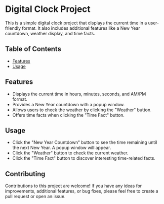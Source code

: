 
# Digital Clock Project

This is a simple digital clock project that displays the current time in a user-friendly format. It also includes additional features like a New Year countdown, weather display, and time facts.

## Table of Contents


- [Features](#features)
- [Usage](#usage)



## Features

- Displays the current time in hours, minutes, seconds, and AM/PM format.
- Provides a New Year countdown with a popup window.
- Allows users to check the weather by clicking the "Weather" button.
- Offers time facts when clicking the "Time Fact" button.


## Usage

- Click the "New Year Countdown" button to see the time remaining until the next New Year. A popup window will appear.
- Click the "Weather" button to check the current weather.
- Click the "Time Fact" button to discover interesting time-related facts.

## Contributing

Contributions to this project are welcome! If you have any ideas for improvements, additional features, or bug fixes, please feel free to create a pull request or open an issue.
